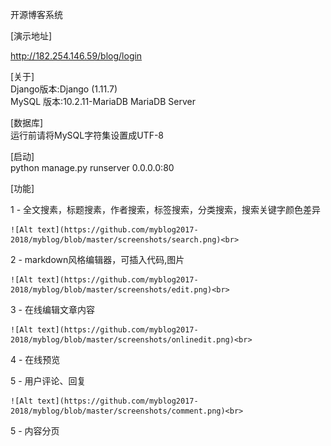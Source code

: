 开源博客系统<br> 

[演示地址]<br>

http://182.254.146.59/blog/login<br>

[关于]<br>
Django版本:Django (1.11.7)<br>
MySQL 版本:10.2.11-MariaDB MariaDB Server<br>

[数据库]<br>
运行前请将MySQL字符集设置成UTF-8<br>

[启动]<br>
python manage.py runserver 0.0.0.0:80<br>

[功能]<br>

1 - 全文搜素，标题搜素，作者搜索，标签搜索，分类搜索，搜索关键字颜色差异<br>

	![Alt text](https://github.com/myblog2017-2018/myblog/blob/master/screenshots/search.png)<br>
2 - markdown风格编辑器，可插入代码,图片<br>

	![Alt text](https://github.com/myblog2017-2018/myblog/blob/master/screenshots/edit.png)<br>

3 - 在线编辑文章内容<br>

	![Alt text](https://github.com/myblog2017-2018/myblog/blob/master/screenshots/onlinedit.png)<br>

4 - 在线预览<br>

5 - 用户评论、回复<br>

	![Alt text](https://github.com/myblog2017-2018/myblog/blob/master/screenshots/comment.png)<br>

5 - 内容分页<br>
